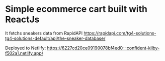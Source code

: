 # Simple ecommerce cart built with ReactJs

It fetchs sneakers data from RapidAPI
https://rapidapi.com/tg4-solutions-tg4-solutions-default/api/the-sneaker-database/

Deployed to Netlify: https://6227cd20ce09190078bf4ed0--confident-kilby-f502a1.netlify.app/
